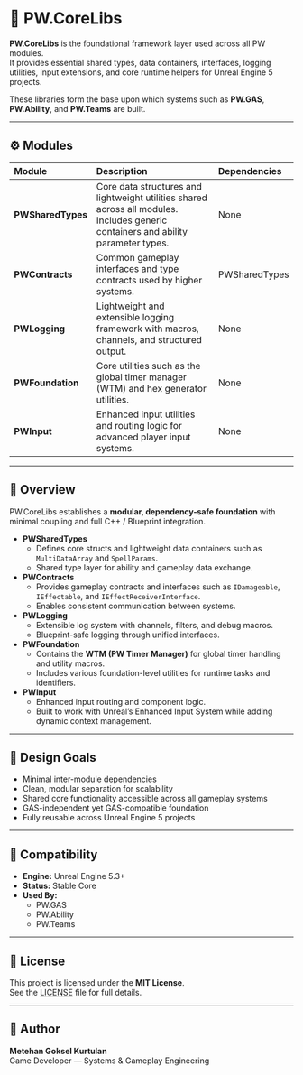 # 🧱 PW.CoreLibs

**PW.CoreLibs** is the foundational framework layer used across all PW modules.  
It provides essential shared types, data containers, interfaces, logging utilities, input extensions, and core runtime helpers for Unreal Engine 5 projects.

These libraries form the base upon which systems such as **PW.GAS**, **PW.Ability**, and **PW.Teams** are built.

---

## ⚙️ Modules

| Module | Description | Dependencies |
|:--|:--|:--|
| **PWSharedTypes** | Core data structures and lightweight utilities shared across all modules. Includes generic containers and ability parameter types. | None |
| **PWContracts** | Common gameplay interfaces and type contracts used by higher systems. | PWSharedTypes |
| **PWLogging** | Lightweight and extensible logging framework with macros, channels, and structured output. | None |
| **PWFoundation** | Core utilities such as the global timer manager (WTM) and hex generator utilities. | None |
| **PWInput** | Enhanced input utilities and routing logic for advanced player input systems. | None |

---

## 🧩 Overview

PW.CoreLibs establishes a **modular, dependency-safe foundation** with minimal coupling and full C++ / Blueprint integration.

- **PWSharedTypes**
  - Defines core structs and lightweight data containers such as `MultiDataArray` and `SpellParams`.
  - Shared type layer for ability and gameplay data exchange.
- **PWContracts**
  - Provides gameplay contracts and interfaces such as `IDamageable`, `IEffectable`, and `IEffectReceiverInterface`.
  - Enables consistent communication between systems.
- **PWLogging**
  - Extensible log system with channels, filters, and debug macros.
  - Blueprint-safe logging through unified interfaces.
- **PWFoundation**
  - Contains the **WTM (PW Timer Manager)** for global timer handling and utility macros.
  - Includes various foundation-level utilities for runtime tasks and identifiers.
- **PWInput**
  - Enhanced input routing and component logic.
  - Built to work with Unreal’s Enhanced Input System while adding dynamic context management.

---

## 🧠 Design Goals

- Minimal inter-module dependencies  
- Clean, modular separation for scalability  
- Shared core functionality accessible across all gameplay systems  
- GAS-independent yet GAS-compatible foundation  
- Fully reusable across Unreal Engine 5 projects

---

## 🧰 Compatibility

- **Engine:** Unreal Engine 5.3+  
- **Status:** Stable Core  
- **Used By:**  
  - PW.GAS  
  - PW.Ability  
  - PW.Teams  

---

## 📄 License


This project is licensed under the **MIT License**.  
See the [LICENSE](LICENSE) file for full details.

---

## 👤 Author

**Metehan Goksel Kurtulan**  
Game Developer — Systems & Gameplay Engineering  
